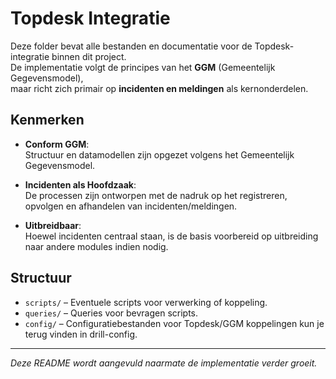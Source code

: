 # Topdesk Integratie

Deze folder bevat alle bestanden en documentatie voor de Topdesk-integratie binnen dit project.  
De implementatie volgt de principes van het **GGM** (Gemeentelijk Gegevensmodel),  
maar richt zich primair op **incidenten en meldingen** als kernonderdelen.

## Kenmerken

- **Conform GGM**:  
  Structuur en datamodellen zijn opgezet volgens het Gemeentelijk Gegevensmodel.  

- **Incidenten als Hoofdzaak**:  
  De processen zijn ontworpen met de nadruk op het registreren, opvolgen en afhandelen van incidenten/meldingen.  

- **Uitbreidbaar**:  
  Hoewel incidenten centraal staan, is de basis voorbereid op uitbreiding naar andere modules indien nodig.

## Structuur

- `scripts/` – Eventuele scripts voor verwerking of koppeling.
- `queries/` – Queries voor bevragen scripts.
- `config/` – Configuratiebestanden voor Topdesk/GGM koppelingen kun je terug vinden in drill-config.

---

_Deze README wordt aangevuld naarmate de implementatie verder groeit._
